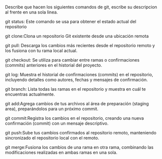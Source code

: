 Describe que hacen los siguientes comandos de git, escribe su descripcion al frente en una sola linea.

git status: Este comando se usa para obtener el estado actual del repositorio

git clone:Clona un repositorio Git existente desde una ubicación remota

git pull: Descarga los cambios más recientes desde el repositorio remoto y los fusiona con tu rama local actual.

git checkout: Se utiliza para cambiar entre ramas o confirmaciones (commits) anteriores en el historial del proyecto.

git log: Muestra el historial de confirmaciones (commits) en el repositorio, incluyendo detalles como autores, fechas y mensajes de confirmación.

git branch: Lista todas las ramas en el repositorio y muestra en cuál te encuentras actualmente.

git add:Agrega cambios de tus archivos al área de preparación (staging area), preparándolos para un próximo commit.

git commit:Registra los cambios en el repositorio, creando una nueva confirmación (commit) con un mensaje descriptivo.

git push:Sube tus cambios confirmados al repositorio remoto, manteniendo sincronizado el repositorio local con el remoto.

git merge:Fusiona los cambios de una rama en otra rama, combinando las modificaciones realizadas en ambas ramas en una sola.
